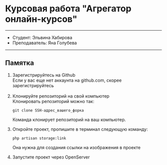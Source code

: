 <h1>Курсовая работа "Агрегатор онлайн-курсов"</h1>
<hr>

<ul>
    <li>Студент: Эльвина Хабирова</li>
    <li>Преподаватель: Яна Голубева</li>
</ul>

<hr>

<h2>Памятка</h2>

<ol>
    <li>Зарегистрируйтесь на Github</li>
    <span>Если у вас еще нет аккаунта на github.com, скорее зарегистрируйтесь</span><br><br>
    <li>Клонируйте репозиторий на свой компьютер</li>
    <span>Клонировать репозиторий можно так:</span>
    <pre class="notranslate"><code>git clone SSH-адрес_вашего_форка
</code></pre>
    <p>Команда клонирует репозиторий на ваш компьютер.</p>
    <li>Откройте проект, пропишите в терминал следующую команду:</li>
    <pre class="notranslate"><code>php artisan storage:link
</code></pre>
    <p>Она нужна для создания ссылки на изображения в проекте</p>
    <li>Запустите проект через OpenServer</li>
</ol>
